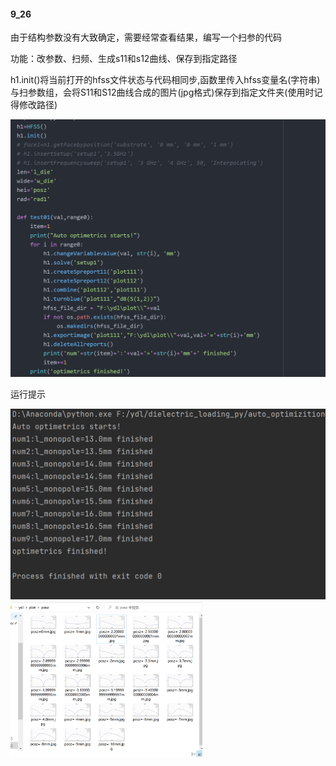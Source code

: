 #### 9_26

由于结构参数没有大致确定，需要经常查看结果，编写一个扫参的代码

功能：改参数、扫频、生成s11和s12曲线、保存到指定路径

h1.init()将当前打开的hfss文件状态与代码相同步,函数里传入hfss变量名(字符串)与扫参数组，会将S11和S12曲线合成的图片(jpg格式)保存到指定文件夹(使用时记得修改路径)

<img src="typora_img/9_26.assets/image-20220926192328075.png" alt="image-20220926192328075" style="zoom:50%;" />

运行提示

<img src="typora_img/9_26.assets/image-20220926192127015.png" alt="image-20220926192127015" style="zoom:50%;" />

<img src="typora_img/9_26.assets/image-20220926192511457.png" alt="image-20220926192511457" style="zoom:30%;" />